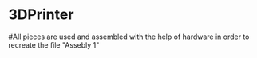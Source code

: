 # 3DPrinter
#All pieces are used and assembled with the help of hardware in order to recreate the file "Assebly 1"
